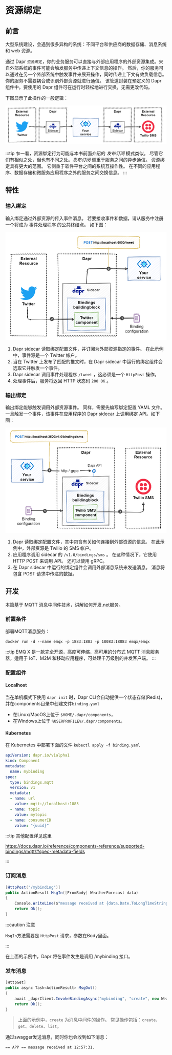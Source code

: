 # 资源绑定

## 前言

大型系统建设，会遇到很多异构的系统：不同平台和供应商的数据存储、消息系统和 web 资源。

通过 Dapr `资源绑定`，你的业务服务可以直接与外部应用程序的外部资源集成。来自外部系统的事件可能会触发服务中传递上下文信息的操作。 然后，你的服务可以通过在另一个外部系统中触发事件来展开操作，同时传递上下文有效负载信息。 你的服务不需要耦合或识别外部资源就进行通信。 该管道封装在预定义的 Dapr 组件中。要使用的 Dapr 组件可在运行时轻松地进行交换，无需更改代码。

下图显示了此操作的一般逻辑：

![](../../static/docs/bindings.png)

:::tip 
乍一看，资源绑定行为可能与本书前面介绍的 *发布订阅* 模式类似。 尽管它们有相似之处，但也有不同之处。*发布订阅* 侧重于服务之间的异步通信。 资源绑定具有更大的范围。 它侧重于软件平台之间的系统互操作性。 在不同的应用程序、数据存储和微服务应用程序之外的服务之间交换信息。
:::

## 特性

### 输入绑定

输入绑定通过外部资源的传入事件消息。 若要接收事件和数据，请从服务中注册一个将成为 事件处理程序 的公共终结点。 如下图：

![](../../static/docs/input-binding-flow.png)

1. Dapr sidecar 读取绑定配置文件，并订阅为外部资源指定的事件。 在此示例中，事件源是一个 Twitter 帐户。
2. 当在 Twitter 上发布了匹配的推文时，在 Dapr sidecar 中运行的绑定组件会选取它并触发一个事件。
3. Dapr sidecar 调用事件处理程序 `/tweet` ，这必须是一个 `HttpPost` 操作。
4. 处理事件后，服务将返回 HTTP 状态码 `200 OK` 。

### 输出绑定

输出绑定能够触发调用外部资源事件。 同样，需要先编写绑定配置 YAML 文件。一旦触发一个事件，该事件在应用程序的 Dapr sidecar 上调用绑定 API。如下图：

![](../../static/docs/output-binding-flow.png)

1. Dapr 读取绑定配置文件，其中包含有关如何连接到外部资源的信息。 在此示例中，外部资源是 Twilio 的 SMS 帐户。
2. 应用程序调用 sidecar 的 `/v1.0/bindings/sms` 。 在这种情况下，它使用 HTTP POST 来调用 API。 还可以使用 gRPC。
3. 在 Dapr sidecar 中运行的绑定组件会调用外部消息系统来发送消息。 消息将包含 POST 请求中传递的数据。


## 开发

本篇基于 MQTT 消息中间件技术，讲解如何开发.net服务。

### 前置条件

部署MQTT消息服务：
```
docker run -d --name emqx -p 1883:1883 -p 18083:18083 emqx/emqx
```
:::tip
EMQ X 是一款完全开源，高度可伸缩，高可用的分布式 MQTT 消息服务器，适用于 IoT、M2M 和移动应用程序，可处理千万级别的并发客户端。
:::


### 配置组件

#### Localhost  

当在单机模式下使用 `dapr init` 时，Dapr CLI会自动提供一个状态存储(Redis)，并在components目录中创建文件`binding.yaml`

- 在Linux/MacOS上位于 `$HOME/.dapr/components`，
- 在Windows上位于 `%USERPROFILE%/.dapr/components`。

#### Kubernetes    

在 Kubernetes 中部署下面的文件  `kubectl apply -f binding.yaml`
```yaml title="binding.yaml"
apiVersion: dapr.io/v1alpha1
kind: Component
metadata:
  name: mybinding
spec:
  type: bindings.mqtt
  version: v1
  metadata:
  - name: url
    value: mqtt://localhost:1883
  - name: topic
    value: mytopic
  - name: consumerID
    value: "{uuid}"
```

:::tip 其他配置详见这里

https://docs.dapr.io/reference/components-reference/supported-bindings/mqtt/#spec-metadata-fields

:::


### 订阅消息

```C#
[HttpPost("/mybinding")]
public ActionResult MsgIn([FromBody] WeatherForecast data)
{
    Console.WriteLine($"message received at {data.Date.ToLongTimeString()}.");
    return Ok();
}
```

:::caution 注意

`MsgIn`方法需要是 `HttpPost` 请求，参数在Body里面。

:::


在上面的示例中，Dapr 将在事件发生是调用 /mybinding 接口。

### 发布消息

```C#
[HttpGet]
public async Task<ActionResult> MsgOut()
{
    await _daprClient.InvokeBindingAsync("mybinding", "create", new WeatherForecast { Date = DateTime.Now });
    return Ok();
}
```

> 上面的示例中，`create` 为消息中间件的操作。 常见操作包括：`create`、`get`、`delete`、`list`。

通过swagger发送消息，同时你也会收到如下消息：

```
== APP == message received at 12:57:31.
```
